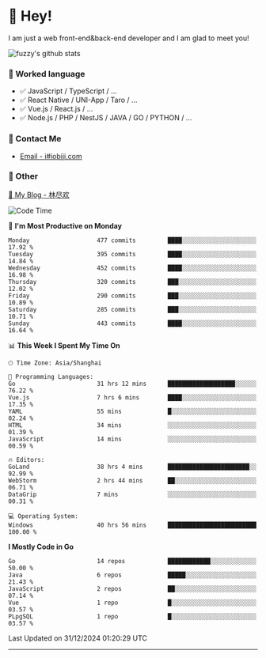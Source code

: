# 👋 Hey!

I am just a web front-end&back-end developer and I am glad to meet you!

![fuzzy's github stats](https://github-readme-stats.vercel.app/api?username=JaydenForYou&&show_icons=true&&title_color=1abc9c&&icon_color=1abc9c)


### 📝 Worked language

- ✅ JavaScript / TypeScript / ...
- ✅ React Native / UNI-App / Taro / ...
- ✅ Vue.js / React.js / ...
- ✅ Node.js / PHP / NestJS / JAVA / GO / PYTHON / ...

### 📮 Contact Me

- [Email - i#iobiji.com](mailto:i@iobiji.com)


### 🤪 Other

[📌 My Blog - 林尽欢](https://iobiji.com)

<!--START_SECTION:waka-->
![Code Time](http://img.shields.io/badge/Code%20Time-1%2C404%20hrs%2054%20mins-blue)

📅 **I'm Most Productive on Monday** 

```text
Monday                   477 commits         ████░░░░░░░░░░░░░░░░░░░░░   17.92 % 
Tuesday                  395 commits         ████░░░░░░░░░░░░░░░░░░░░░   14.84 % 
Wednesday                452 commits         ████░░░░░░░░░░░░░░░░░░░░░   16.98 % 
Thursday                 320 commits         ███░░░░░░░░░░░░░░░░░░░░░░   12.02 % 
Friday                   290 commits         ███░░░░░░░░░░░░░░░░░░░░░░   10.89 % 
Saturday                 285 commits         ███░░░░░░░░░░░░░░░░░░░░░░   10.71 % 
Sunday                   443 commits         ████░░░░░░░░░░░░░░░░░░░░░   16.64 % 
```


📊 **This Week I Spent My Time On** 

```text
🕑︎ Time Zone: Asia/Shanghai

💬 Programming Languages: 
Go                       31 hrs 12 mins      ███████████████████░░░░░░   76.22 % 
Vue.js                   7 hrs 6 mins        ████░░░░░░░░░░░░░░░░░░░░░   17.35 % 
YAML                     55 mins             █░░░░░░░░░░░░░░░░░░░░░░░░   02.24 % 
HTML                     34 mins             ░░░░░░░░░░░░░░░░░░░░░░░░░   01.39 % 
JavaScript               14 mins             ░░░░░░░░░░░░░░░░░░░░░░░░░   00.59 % 

🔥 Editors: 
GoLand                   38 hrs 4 mins       ███████████████████████░░   92.99 % 
WebStorm                 2 hrs 44 mins       ██░░░░░░░░░░░░░░░░░░░░░░░   06.71 % 
DataGrip                 7 mins              ░░░░░░░░░░░░░░░░░░░░░░░░░   00.31 % 

💻 Operating System: 
Windows                  40 hrs 56 mins      █████████████████████████   100.00 % 
```

**I Mostly Code in Go** 

```text
Go                       14 repos            ████████████░░░░░░░░░░░░░   50.00 % 
Java                     6 repos             █████░░░░░░░░░░░░░░░░░░░░   21.43 % 
JavaScript               2 repos             ██░░░░░░░░░░░░░░░░░░░░░░░   07.14 % 
Vue                      1 repo              █░░░░░░░░░░░░░░░░░░░░░░░░   03.57 % 
PLpgSQL                  1 repo              █░░░░░░░░░░░░░░░░░░░░░░░░   03.57 % 
```




 Last Updated on 31/12/2024 01:20:29 UTC
<!--END_SECTION:waka-->
---
